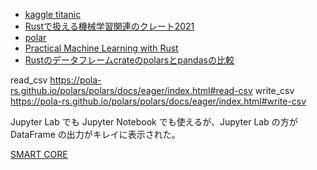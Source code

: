 - [kaggle titanic](https://www.kaggle.com/c/titanic/overview)
- [Rustで扱える機械学習関連のクレート2021](https://vaaaaaanquish.hatenablog.com/entry/2021/01/23/233113)
- [polar](https://docs.rs/polars/latest/polars/)
- [Practical Machine Learning with Rust](https://github.com/Apress/practical-machine-learning-w-rust)
- [Rustのデータフレームcrateのpolarsとpandasの比較](https://illumination-k.dev/posts/rust/polars_pandas)

read_csv
https://pola-rs.github.io/polars/polars/docs/eager/index.html#read-csv
write_csv
https://pola-rs.github.io/polars/polars/docs/eager/index.html#write-csv

Jupyter Lab でも Jupyter Notebook でも使えるが、Jupyter Lab の方が DataFrame の出力がキレイに表示された。  

[SMART CORE](https://smartcorelib.org/)